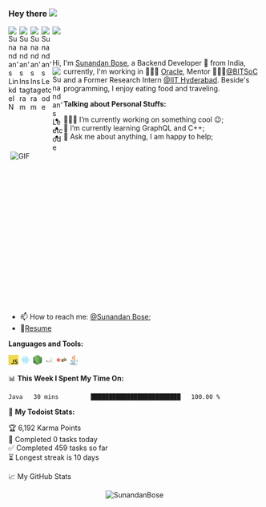 ### Hey there <img src="https://media.giphy.com/media/hvRJCLFzcasrR4ia7z/giphy.gif" width="25px">
<a href="https://www.linkedin.com/in/sunandan-bose/">
  <img align="left" alt="Sunandan's LinkdeIN" width="22px" src="https://cdn.jsdelivr.net/npm/simple-icons@v3/icons/linkedin.svg" />
</a>
<a href="https://www.instagram.com/sunandanbose/">
  <img align="left" alt="Sunandan's Instagram" width="22px" src="https://cdn.jsdelivr.net/npm/simple-icons@v3/icons/instagram.svg" />
</a>
<a href="https://www.facebook.com/sunandan.bose.3/">
  <img align="left" alt="Sunandan's Instagram" width="22px" src="https://cdn.jsdelivr.net/npm/simple-icons@v3/icons/facebook.svg" />
</a>
<a href="https://leetcode.com/sunandanbose17/">
  <img align="left" alt="Sunandan's Leetcode" width="22px" src="https://cdn.jsdelivr.net/npm/simple-icons@v3/icons/leetcode.svg" />
</a>

![](https://visitor-badge.glitch.me/badge?page_id=SunandanBose.SunandanBose)

<br />

Hi, I'm [Sunandan Bose](https://www.linkedin.com/in/sunandan-bose/), a Backend Developer 🚀 from India, currently, I'm working in  🙍🏽‍♂️ [Oracle](https://opensource.creativecommons.org/community/community-team/members/)<img align="left" alt="Sunandan's Leetcode" width="22px" src="https://cdn.jsdelivr.net/npm/simple-icons@v3/icons/leetcode.svg" />, Mentor 👨🏽‍💼[@BITSoC](https://github.com/BITSoC) and a Former Research Intern [@IIT Hyderabad](https://iith.ac.in/). Beside's programming, I enjoy eating food and traveling.

  <img align="right" alt="GIF" src="https://www.google.com/url?sa=i&url=https%3A%2F%2Fneolift.in%2Fdigital-marketing%2F&psig=AOvVaw0FkX5u44gmIWnsvDhjit_8&ust=1607576328807000&source=images&cd=vfe&ved=0CAIQjRxqFwoTCKDtvtGOwO0CFQAAAAAdAAAAABAD?raw=true" width="500" height="320" />
  
**Talking about Personal Stuffs:**

- 👨🏽‍💻 I’m currently working on something cool :wink:;
- 🌱 I’m currently learning GraphQL and C++; 
- 💬 Ask me about anything, I am happy to help;
- 📫 How to reach me: [@Sunandan Bose](https://www.linkedin.com/in/sunandan-bose/);
- 📝[Resume]()

**Languages and Tools:**  

<code><img height="20" src="https://raw.githubusercontent.com/github/explore/80688e429a7d4ef2fca1e82350fe8e3517d3494d/topics/javascript/javascript.png"></code>
<code><img height="20" src="https://raw.githubusercontent.com/github/explore/80688e429a7d4ef2fca1e82350fe8e3517d3494d/topics/react/react.png"></code>
<code><img height="20" src="https://raw.githubusercontent.com/github/explore/80688e429a7d4ef2fca1e82350fe8e3517d3494d/topics/nodejs/nodejs.png"></code>
<code><img height="20" src="https://raw.githubusercontent.com/github/explore/80688e429a7d4ef2fca1e82350fe8e3517d3494d/topics/mysql/mysql.png"></code>
<code><img height="20" src="https://raw.githubusercontent.com/github/explore/80688e429a7d4ef2fca1e82350fe8e3517d3494d/topics/git/git.png"></code>
<code><img height="20" src="https://raw.githubusercontent.com/github/explore/80688e429a7d4ef2fca1e82350fe8e3517d3494d/topics/java/java.png"></code>

📊 **This Week I Spent My Time On:**
<!--START_SECTION:waka-->
```text
Java   30 mins         █████████████████████████   100.00 % 
```
<!--END_SECTION:waka-->

🚧 **My Todoist Stats:**
<!-- TODO-IST:START -->
🏆  6,192 Karma Points           
🌸  Completed 0 tasks today           
✅  Completed 459 tasks so far           
⏳  Longest streak is 10 days
<!-- TODO-IST:END -->


📈 My GitHub Stats

<p align="center"> <img src="https://github-readme-stats.vercel.app/api?username=SunandanBose&show_icons=true&theme=gotham" alt="SunandanBose" />
